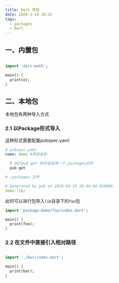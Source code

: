 ```yaml
---
title: Dart 导包
date: 2020-3-19 10:32
tags:
  - packages
  - Dart
---
```


## 一、内置包

```dart

import 'dart:math';

main() {
  print(e);
}

```

## 二、本地包

本地包有两种导入方式

### 2.1 以Package形式导入

这种形式需要配置pubspec.yaml

```yml
# pubspec.yaml
name: demo #项目名称

```


```bash
  # 执行pub get 命令会生成一个.packages文件
  pub get
```

```yml
# .packages 文件

# Generated by pub on 2020-03-19 10:44:44.010069.
demo:lib/

```
此时可以进行包导入`lib`目录下的`foo`包

```dart
import 'package:demo/foo/index.dart';

main() {
  print(foo);
}

```

### 2.2 在文件中直接引入相对路径



```dart

import './bar/index.dart';

main() {
  print(bar);
}

```




